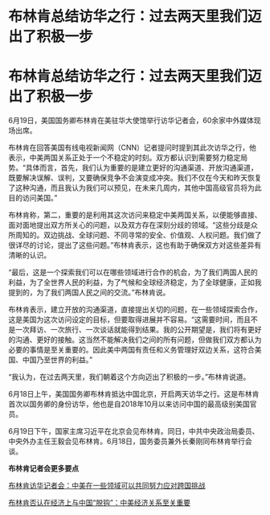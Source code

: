 # 布林肯总结访华之行：过去两天里我们迈出了积极一步

# 布林肯总结访华之行：过去两天里我们迈出了积极一步

6月19日，美国国务卿布林肯在美驻华大使馆举行访华记者会，60余家中外媒体现场出席。

布林肯在回答美国有线电视新闻网（CNN）记者提问时提到其此次访华之行，他表示，中美两国关系正处于一个不稳定的时刻。双方都认识到需要努力稳定局势。“具体而言，首先，我们认为重要的是建立更好的沟通渠道、开放沟通渠道，既要解决误解、误判，又要确保竞争不会演变成冲突。我们不仅在今天和昨天恢复了这种沟通，而且我认为我们可以预见，在未来几周内，其他中国高级官员将为此目的访问美国。”

布林肯称，第二，重要的是利用其这次访问来稳定中美两国关系，以便能够直接、面对面地提出双方所关心的问题，以及双方存在深刻分歧的领域。“这些分歧是众所周知的。双边挑战、全球问题、不同寻常的安全、价值观、人权问题。我们做了很详尽的讨论，提出了这些问题。”布林肯表示，这也有助于确保双方对这些差异有清晰的认识。

“最后，这是一个探索我们可以在哪些领域进行合作的机会，为了我们两国人民的利益，为了全世界人民的利益，为了气候和全球经济稳定，为了全球健康，正如我提到的，为了我们两国人民之间的交流。”布林肯说。

布林肯表示，建立开放的沟通渠道，直接提出关切的问题，在一些领域探索合作，这是美国为这次访问设定的目标，但要取得进展并不容易。“这需要时间，而且不是一次拜访、一次旅行、一次谈话就能得到结果。我的公开期望是，我们将有更好的沟通、更好的接触。这当然不能解决我们之间的所有问题，但做我们双方都认为必要的事情是至关重要的。因此美中两国有责任和义务管理好双边关系，这符合美国、中国乃至世界的利益。”

“我认为，在过去两天里，我们朝着这个方向迈出了积极的一步。”布林肯说道。

6月18日上午，美国国务卿布林肯抵达中国北京，开启两天访华之行。这是布林肯首次以国务卿的身份访华，他也是自2018年10月以来访问中国的最高级别美国官员。

6月19日下午，国家主席习近平在北京会见布林肯。同日，中共中央政治局委员、中央外办主任王毅会见布林肯。6月18日，国务委员兼外长秦刚同布林肯举行会谈。

**布林肯记者会更多要点**

[布林肯访华记者会：中美在一些领域可以共同努力应对跨国挑战 ](https://new.qq.com/rain/a/20230619A08Q6X00)

[布林肯否认在经济上与中国“脱钩”：中美经济关系至关重要](https://new.qq.com/rain/a/20230619A0903P00)


